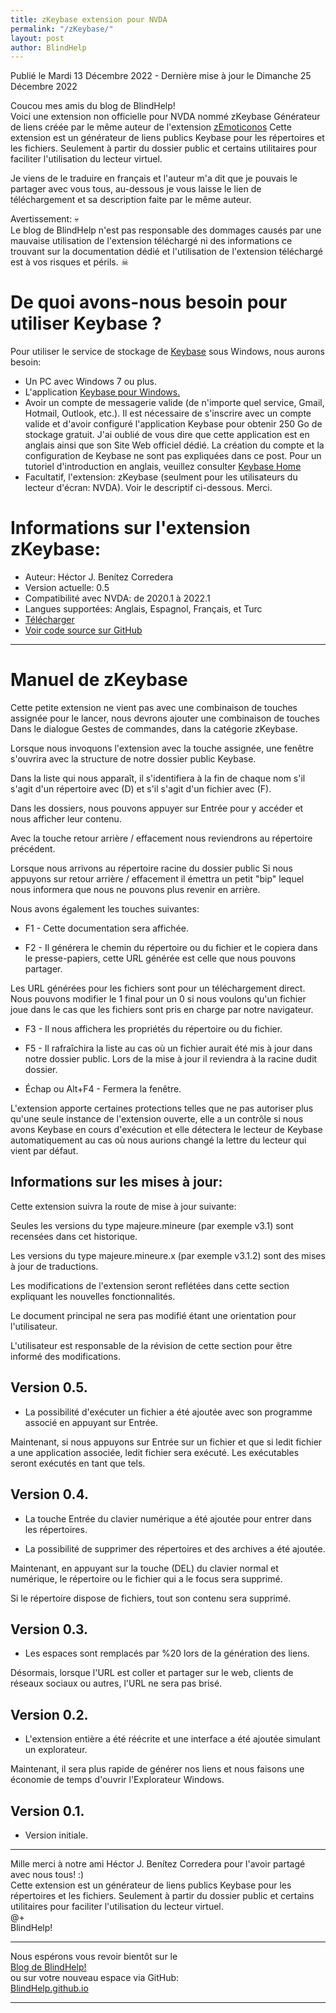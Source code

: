 ```yaml
---
title: zKeybase extension pour NVDA
permalink: "/zKeybase/"
layout: post
author: BlindHelp
---
```


<footer>Publié le Mardi 13 Décembre 2022 - Dernière mise à jour le Dimanche 25 Décembre 2022</footer>

Coucou mes amis du blog de BlindHelp!    
Voici une extension non officielle  pour NVDA nommé zKeybase Générateur de liens créée par le même auteur de l'extension [zEmoticonos](https://blindhelp.github.io/zEmoticonos/) Cette extension est un générateur de liens publics Keybase pour les répertoires et les fichiers. Seulement à partir du dossier public et certains utilitaires pour faciliter l'utilisation du lecteur virtuel.    

Je viens de le traduire en français et l'auteur m'a dit que je pouvais le partager avec vous tous, au-dessous je vous laisse le lien de téléchargement et sa description faite par le même auteur.    

Avertissement: 💀  
Le blog de BlindHelp n'est pas responsable des dommages causés par une mauvaise utilisation de l'extension téléchargé ni des informations ce trouvant sur la documentation dédié et l'utilisation de l'extension téléchargé est à vos risques et périls. ☠  


# De quoi avons-nous besoin pour utiliser Keybase ? #

Pour utiliser le service de stockage de [Keybase](https://keybase.io/) sous Windows, nous aurons besoin:

* Un PC avec Windows 7 ou plus.
* L'application [Keybase pour Windows.](https://keybase.io/docs/the_app/install_windows)
* Avoir un compte de messagerie valide (de n'importe quel service, Gmail, Hotmail, Outlook, etc.). Il est nécessaire de s'inscrire avec un compte valide et d'avoir configuré l'application Keybase pour obtenir 250 Go de stockage gratuit. J'ai oublié de vous dire que cette application est en anglais ainsi que son Site Web officiel dédié. La création du compte et la configuration de Keybase ne sont pas expliquées dans ce post. Pour un tutoriel d'introduction en anglais, veuillez consulter [Keybase Home](https://keybase.io/)
* Facultatif, l'extension: zKeybase (seulment pour les utilisateurs du lecteur d'écran: NVDA). Voir le descriptif ci-dessous. Merci.

# Informations sur l'extension zKeybase: #

* Auteur: <span lang="es">Héctor J. Benítez Corredera</span>
* Version actuelle: 0.5
* Compatibilité avec NVDA: de 2020.1 à 2022.1
* Langues supportées: Anglais, Espagnol, Français, et Turc
* [Télécharger](https://nvda.es/files/get.php?file=zkeybase)
* [Voir code source sur GitHub](https://github.com/hxebolax/zKeybase-generador-de-enlaces/)

---

# Manuel de zKeybase

Cette petite extension ne vient pas avec une combinaison de touches assignée pour le lancer, nous devrons ajouter une combinaison de touches Dans le dialogue Gestes de commandes, dans la catégorie zKeybase.

Lorsque nous invoquons l'extension avec la touche assignée, une fenêtre s'ouvrira avec la structure de notre dossier public Keybase.

Dans la liste qui nous apparaît, il s'identifiera à la fin de chaque nom s'il s'agit d'un répertoire avec (D) et s'il s'agit d'un fichier avec (F).

Dans les dossiers, nous pouvons appuyer sur Entrée pour y accéder et nous afficher leur contenu.

Avec la touche retour arrière / effacement nous reviendrons au répertoire précédent.

Lorsque nous arrivons au répertoire racine du dossier public Si nous appuyons sur retour arrière / effacement il émettra un petit "bip" lequel nous informera que nous ne pouvons plus revenir en arrière.

Nous avons également les touches suivantes:

* F1 - Cette documentation sera affichée.

* F2 - Il générera le chemin du répertoire ou du fichier et le copiera dans le presse-papiers, cette URL générée est celle que nous pouvons partager.

Les URL générées pour les fichiers sont pour un téléchargement direct. Nous pouvons modifier le 1 final pour un 0 si nous voulons qu'un fichier joue dans le cas que les fichiers sont pris en charge par notre navigateur.

* F3 - Il nous affichera les propriétés du répertoire ou du fichier.

* F5 - Il rafraîchira la liste au cas où un fichier aurait été mis à jour dans notre dossier public. Lors de la mise à jour il reviendra à la racine dudit dossier.

* Échap ou Alt+F4 - Fermera la fenêtre.

L'extension apporte certaines protections telles que ne pas autoriser plus qu'une seule instance de l'extension ouverte, elle a un contrôle si nous avons Keybase en cours d'exécution et elle détectera le lecteur de Keybase automatiquement au cas où nous aurions changé la lettre du lecteur qui vient par défaut.

## Informations sur les mises à jour:

Cette extension suivra la route de mise à jour suivante:

Seules les versions du type majeure.mineure (par exemple v3.1) sont recensées dans cet historique.

Les versions du type majeure.mineure.x (par exemple v3.1.2)  sont des mises à jour de traductions.

Les modifications de l'extension seront reflétées dans cette section expliquant les nouvelles fonctionnalités.

Le document principal ne sera pas modifié étant une orientation pour l'utilisateur.

L'utilisateur est responsable de la révision de cette section pour être informé des modifications.

## Version 0.5.

* La possibilité d'exécuter un fichier a été ajoutée avec son programme associé en appuyant sur Entrée.

Maintenant, si nous appuyons sur Entrée sur un fichier et que si ledit fichier a une application associée, ledit fichier sera exécuté. Les exécutables seront exécutés en tant que tels.

## Version 0.4.

* La touche Entrée du clavier numérique a été ajoutée pour entrer dans les répertoires.

* La possibilité de supprimer des répertoires et des archives a été ajoutée.

Maintenant, en appuyant sur la touche (DEL) du clavier normal et numérique, le répertoire ou le fichier qui a le focus sera supprimé.

Si le répertoire dispose de fichiers, tout son contenu sera supprimé.

## Version 0.3.

* Les espaces sont remplacés par %20 lors de la génération des liens.

Désormais, lorsque l'URL  est coller et partager sur le web, clients de réseaux sociaux ou autres, l'URL ne sera pas brisé.

## Version 0.2.

* L'extension entière a été réécrite et une interface a été ajoutée simulant un explorateur.

Maintenant, il sera plus rapide de générer nos liens et nous faisons une économie de temps d'ouvrir l'Explorateur Windows.

## Version 0.1.

* Version initiale.

---

Mille merci à notre ami <span lang="es">Héctor J. Benítez Corredera</span> pour l'avoir partagé avec nous tous! :)    
Cette extension est un générateur de liens publics Keybase pour les répertoires et les fichiers. Seulement à partir du dossier public et certains utilitaires pour faciliter l'utilisation du lecteur virtuel.    
    @+    
BlindHelp!    

---

Nous espérons vous revoir bientôt sur le      
[Blog de BlindHelp!](http://blindhelp.blogspot.fr/)                    
ou sur  votre nouveau espace via GitHub:                     
[BlindHelp.github.io](https://blindhelp.github.io)                    

---
